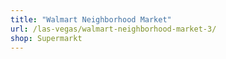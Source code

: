 ```yaml
---
title: "Walmart Neighborhood Market"
url: /las-vegas/walmart-neighborhood-market-3/
shop: Supermarkt
---
```

